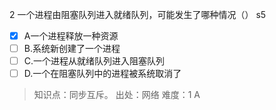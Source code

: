 2
一个进程由阻塞队列进入就绪队列，可能发生了哪种情况（） s5
- [x] A一个进程释放一种资源
- [ ] B.系统新创建了一个进程
- [ ] C.一个进程从就绪队列进入阻塞队列
- [ ] D.一个在阻塞队列中的进程被系统取消了

> 知识点：同步互斥。
> 出处：网络
> 难度：1
> A
